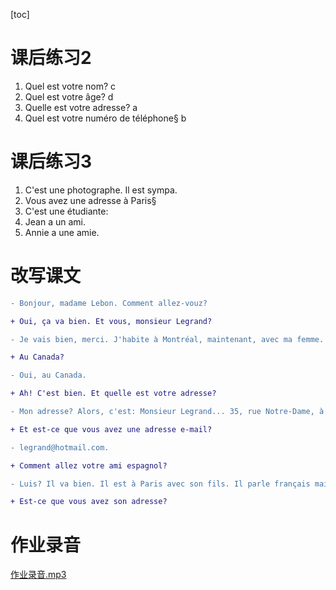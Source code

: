 [toc]

# 课后练习2

1. Quel est votre nom?  c
2. Quel est votre âge? d
3. Quelle est votre adresse? a
4. Quel est votre numéro de téléphone§ b



# 课后练习3

1. C'est une photographe. Il est sympa. 
2. Vous avez une adresse à Paris§
3. C'est une étudiante:
4. Jean a un ami.
5. Annie a une amie.



# 改写课文
```diff
- Bonjour, madame Lebon. Comment allez-vouz?

+ Oui, ça va bien. Et vous, monsieur Legrand?

- Je vais bien, merci. J'habite à Montréal, maintenant, avec ma femme.

+ Au Canada?

- Oui, au Canada.

+ Ah! C'est bien. Et quelle est votre adresse?

- Mon adresse? Alors, c'est: Monsieur Legrand... 35, rue Notre-Dame, à Montréal.

+ Et est-ce que vous avez une adresse e-mail?

- legrand@hotmail.com.

+ Comment allez votre ami espagnol?

- Luis? Il va bien. Il est à Paris avec son fils. Il parle français maintenant.

+ Est-ce que vous avez son adresse? 
```



# 作业录音

<a href="作业录音.mp3"  target="_blank">作业录音.mp3</a>